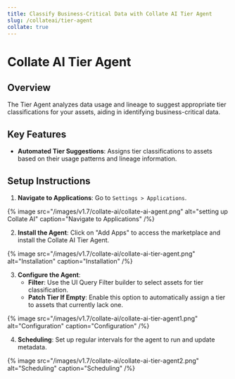 ```yaml
---
title: Classify Business-Critical Data with Collate AI Tier Agent
slug: /collateai/tier-agent
collate: true
---
```


# Collate AI Tier Agent

## Overview

The Tier Agent analyzes data usage and lineage to suggest appropriate tier classifications for your assets, aiding in identifying business-critical data.

## Key Features

- **Automated Tier Suggestions**: Assigns tier classifications to assets based on their usage patterns and lineage information.

## Setup Instructions

1. **Navigate to Applications**: Go to `Settings > Applications`.

{% image
src="/images/v1.7/collate-ai/collate-ai-agent.png"
alt="setting up Collate AI"
caption="Navigate to Applications"
/%}

2. **Install the Agent**: Click on "Add Apps" to access the marketplace and install the Collate AI Tier Agent.

{% image
src="/images/v1.7/collate-ai/collate-ai-tier-agent.png"
alt="Installation"
caption="Installation"
/%}

3. **Configure the Agent**:
   - **Filter**: Use the UI Query Filter builder to select assets for tier classification.
   - **Patch Tier If Empty**: Enable this option to automatically assign a tier to assets that currently lack one.

{% image
src="/images/v1.7/collate-ai/collate-ai-tier-agent1.png"
alt="Configuration"
caption="Configuration"
/%}

4. **Scheduling**: Set up regular intervals for the agent to run and update metadata.

{% image
src="/images/v1.7/collate-ai/collate-ai-tier-agent2.png"
alt="Scheduling"
caption="Scheduling"
/%}

